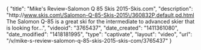 {
    "title": "Mike's Review-Salomon Q 85 Skis 2015-Skis.com",
    "description": "http:\/\/www.skis.com\/Salomon-Q-85-Skis-2015\/360832P,default,pd.html The Salomon Q-85 is a great ski for the intermediate to advanced skier that is looking for...",
    "videoid": "3765437",
    "date_created": "1411361080",
    "date_modified": "1418181995",
    "type": "captivate",
    "layout": "video",
    "url": "\/v\/mike-s-review-salomon-q-85-skis-2015-skis-com\/3765437"
}